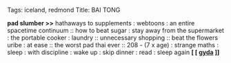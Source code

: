 Tags: iceland, redmond
Title: BAI TONG
  
**pad slumber >>** hathaways to supplements : webtoons : an entire spacetime continuum :: how to beat sugar : stay away from the supermarket : the portable cooker : laundry :: unnecessary shopping :: beat the flowers uribe : at ease :: the worst pad thai ever :: 208 - (7 x age) : strange maths : sleep : with discipline : wake up : skip dinner : read : sleep again
**[ [ [gyda](https://gyda.bandcamp.com) ]]**